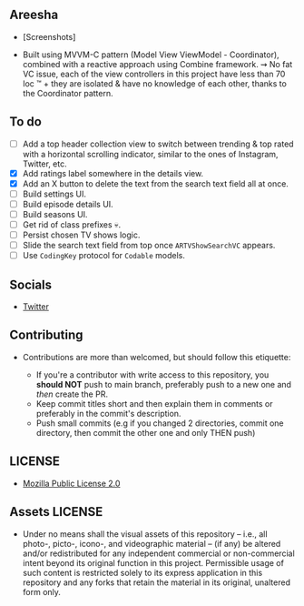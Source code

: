 ## Areesha

* [Screenshots]

* Built using MVVM-C pattern (Model View ViewModel - Coordinator), combined with a reactive approach using Combine framework. ⇝ No fat VC issue, each of the view controllers in this project have less than 70 loc :tm: + they are isolated & have no knowledge of each other, thanks to the Coordinator pattern.

## To do

* [ ] Add a top header collection view to switch between trending & top rated with a horizontal scrolling indicator, similar to the ones of Instagram, Twitter, etc.
* [x] Add ratings label somewhere in the details view.
* [x] Add an X button to delete the text from the search text field all at once.
* [ ] Build settings UI.
* [ ] Build episode details UI.
* [ ] Build seasons UI.
* [ ] Get rid of class prefixes 💀.
* [ ] Persist chosen TV shows logic.
* [ ] Slide the search text field from top once `ARTVShowSearchVC` appears.
* [ ] Use `CodingKey` protocol for `Codable` models.

## Socials

* [Twitter](https://twitter.com/Lukii120)

## Contributing

* Contributions are more than welcomed, but should follow this etiquette:

	* If you're a contributor with write access to this repository, you **should NOT** push to main branch, preferably push to a new one and *then* create the PR.
	* Keep commit titles short and then explain them in comments or preferably in the commit's description.
	* Push small commits (e.g if you changed 2 directories, commit one directory, then commit the other one and only THEN push)

## LICENSE

* [Mozilla Public License 2.0](https://www.mozilla.org/en-US/MPL/2.0/)

## Assets LICENSE

* Under no means shall the visual assets of this repository – i.e., all photo-, picto-, icono-, and videographic material – (if any) be altered and/or redistributed for any independent commercial or non-commercial intent beyond its original function in this project. Permissible usage of such content is restricted solely to its express application in this repository and any forks that retain the material in its original, unaltered form only.
